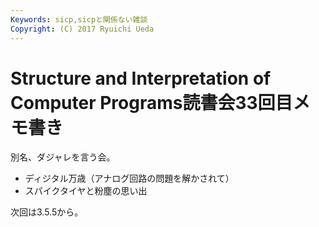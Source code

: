 ```yaml
---
Keywords: sicp,sicpと関係ない雑談
Copyright: (C) 2017 Ryuichi Ueda
---
```


# Structure and Interpretation of Computer Programs読書会33回目メモ書き
別名、ダジャレを言う会。

<ul>
 <li>ディジタル万歳（アナログ回路の問題を解かされて）</li>
 <li>スパイクタイヤと粉塵の思い出</li>
</ul>

次回は3.5.5から。

